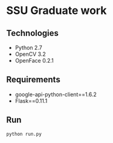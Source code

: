 # SSU Graduate work

## Technologies
- Python 2.7
- OpenCV 3.2
- OpenFace 0.2.1

## Requirements
- google-api-python-client==1.6.2
- Flask==0.11.1

## Run
```bash
python run.py
```